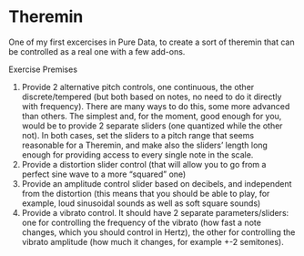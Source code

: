 # Theremin
One of my first excercises in Pure Data, to create a sort of theremin that can be controlled as a real one with a few add-ons.

Exercise Premises
1. Provide 2 alternative pitch controls, one continuous, the other discrete/tempered (but both based on notes, no need to do it directly with frequency). There are many ways to do this, some more advanced than others. The simplest and, for the moment, good enough for you, would be to provide 2 separate sliders (one quantized while the other not). In both cases, set the sliders to a pitch range that seems reasonable for a Theremin, and make also the sliders’ length long enough for providing access to every single note in the scale.
2. Provide a distortion slider control (that will allow you to go from a perfect sine wave to a more “squared” one)
3. Provide an amplitude control slider based on decibels, and independent from the distortion (this means that you should be able to play, for example, loud sinusoidal sounds as well as soft square sounds)
4. Provide a vibrato control. It should have 2 separate parameters/sliders: one for controlling the frequency of the vibrato (how fast a note changes, which you should control in Hertz), the other for controlling the vibrato amplitude (how much it changes, for example +-2 semitones).
